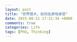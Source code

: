 ```yaml
---
layout: post
title: "世界很大，如何在原地承受"
date: 2015-08-21 17:21:34 +0000
comments: true
categories: Life
tags: [PhD, Thinking]
---
```


